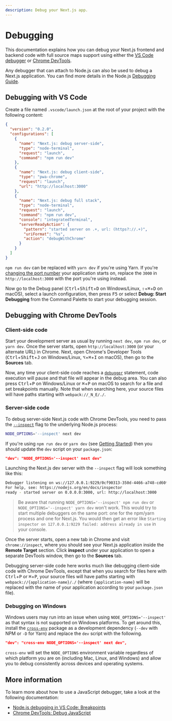 ```yaml
---
description: Debug your Next.js app.
---
```


# Debugging

This documentation explains how you can debug your Next.js frontend and backend code with full source maps support using either the [VS Code debugger](https://code.visualstudio.com/docs/editor/debugging) or [Chrome DevTools](https://developers.google.com/web/tools/chrome-devtools).

Any debugger that can attach to Node.js can also be used to debug a Next.js application. You can find more details in the Node.js [Debugging Guide](https://nodejs.org/en/docs/guides/debugging-getting-started/).

## Debugging with VS Code

Create a file named `.vscode/launch.json` at the root of your project with the following content:

```json
{
  "version": "0.2.0",
  "configurations": [
    {
      "name": "Next.js: debug server-side",
      "type": "node-terminal",
      "request": "launch",
      "command": "npm run dev"
    },
    {
      "name": "Next.js: debug client-side",
      "type": "pwa-chrome",
      "request": "launch",
      "url": "http://localhost:3000"
    },
    {
      "name": "Next.js: debug full stack",
      "type": "node-terminal",
      "request": "launch",
      "command": "npm run dev",
      "console": "integratedTerminal",
      "serverReadyAction": {
        "pattern": "started server on .+, url: (https?://.+)",
        "uriFormat": "%s",
        "action": "debugWithChrome"
      }
    }
  ]
}
```

`npm run dev` can be replaced with `yarn dev` if you're using Yarn. If you're [changing the port number](/docs/api-reference/cli#development) your application starts on, replace the `3000` in `http://localhost:3000` with the port you're using instead.

Now go to the Debug panel (<kbd>Ctrl</kbd>+<kbd>Shift</kbd>+<kbd>D</kbd> on Windows/Linux, <kbd>⇧</kbd>+<kbd>⌘</kbd>+<kbd>D</kbd> on macOS), select a launch configuration, then press <kbd>F5</kbd> or select **Debug: Start Debugging** from the Command Palette to start your debugging session.

## Debugging with Chrome DevTools

### Client-side code

Start your development server as usual by running `next dev`, `npm run dev`, or `yarn dev`. Once the server starts, open `http://localhost:3000` (or your alternate URL) in Chrome. Next, open Chrome's Developer Tools (<kbd>Ctrl</kbd>+<kbd>Shift</kbd>+<kbd>J</kbd> on Windows/Linux, <kbd>⌥</kbd>+<kbd>⌘</kbd>+<kbd>I</kbd> on macOS), then go to the **Sources** tab.

Now, any time your client-side code reaches a [`debugger`](https://developer.mozilla.org/en-US/docs/Web/JavaScript/Reference/Statements/debugger) statement, code execution will pause and that file will appear in the debug area. You can also press <kbd>Ctrl</kbd>+<kbd>P</kbd> on Windows/Linux or <kbd>⌘</kbd>+<kbd>P</kbd> on macOS to search for a file and set breakpoints manually. Note that when searching here, your source files will have paths starting with `webpack://_N_E/./`.

### Server-side code

To debug server-side Next.js code with Chrome DevTools, you need to pass the [`--inspect`](https://nodejs.org/api/cli.html#cli_inspect_host_port) flag to the underlying Node.js process:

```bash
NODE_OPTIONS='--inspect' next dev
```

If you're using `npm run dev` or `yarn dev` (see [Getting Started](/docs/getting-started)) then you should update the `dev` script on your `package.json`:

```json
"dev": "NODE_OPTIONS='--inspect' next dev"
```

Launching the Next.js dev server with the `--inspect` flag will look something like this:

```bash
Debugger listening on ws://127.0.0.1:9229/0cf90313-350d-4466-a748-cd60f4e47c95
For help, see: https://nodejs.org/en/docs/inspector
ready - started server on 0.0.0.0:3000, url: http://localhost:3000
```

> Be aware that running `NODE_OPTIONS='--inspect' npm run dev` or `NODE_OPTIONS='--inspect' yarn dev` won't work. This would try to start multiple debuggers on the same port: one for the npm/yarn process and one for Next.js. You would then get an error like `Starting inspector on 127.0.0.1:9229 failed: address already in use` in your console.

Once the server starts, open a new tab in Chrome and visit `chrome://inspect`, where you should see your Next.js application inside the **Remote Target** section. Click **inspect** under your application to open a separate DevTools window, then go to the **Sources** tab.

Debugging server-side code here works much like debugging client-side code with Chrome DevTools, except that when you search for files here with <kbd>Ctrl</kbd>+<kbd>P</kbd> or <kbd>⌘</kbd>+<kbd>P</kbd>, your source files will have paths starting with `webpack://{application-name}/./` (where `{application-name}` will be replaced with the name of your application according to your `package.json` file).

### Debugging on Windows

Windows users may run into an issue when using `NODE_OPTIONS='--inspect'` as that syntax is not supported on Windows platforms. To get around this, install the [`cross-env`](https://www.npmjs.com/package/cross-env) package as a development dependency (`--dev` with NPM or `-D` for Yarn) and replace the `dev` script with the following.

```json
"dev": "cross-env NODE_OPTIONS='--inspect' next dev",
```

`cross-env` will set the `NODE_OPTIONS` environment variable regardless of which platform you are on (including Mac, Linux, and Windows) and allow you to debug consistently across devices and operating systems.

## More information

To learn more about how to use a JavaScript debugger, take a look at the following documentation:

- [Node.js debugging in VS Code: Breakpoints](https://code.visualstudio.com/docs/nodejs/nodejs-debugging#_breakpoints)
- [Chrome DevTools: Debug JavaScript](https://developers.google.com/web/tools/chrome-devtools/javascript)